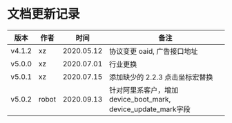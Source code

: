 # 文档更新记录

| 版本 | 作者 | 时间       | 备注                                                                           |
| ---- | ---- | ---------- | ------------------------------------------------------------------------------ |
| v4.1.2 | xz | 2020.05.12 | 协议变更 oaid,   广告接口地址                                                                          |
| v5.0.0 | xz | 2020.07.01 | 行业更换                                             |
| v5.0.1 | xz | 2020.07.15 | 添加缺少的 2.2.3 点击坐标宏替换             |
| v5.0.2 | robot | 2020.09.13 | 针对阿里系客户，增加device_boot_mark, device_update_mark字段             |
